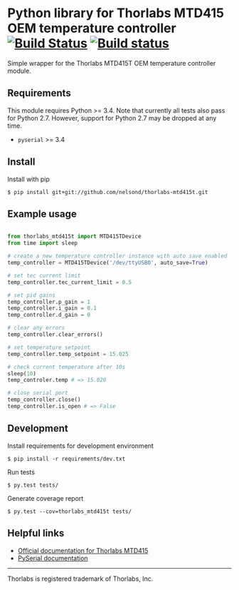 # Python library for Thorlabs MTD415 OEM temperature controller [![Build Status](https://travis-ci.org/nelsond/thorlabs-mtd415t.svg?branch=master)](https://travis-ci.org/nelsond/thorlabs-mtd415t) [![Build status](https://ci.appveyor.com/api/projects/status/lfc793mgjyngyt3y?svg=true)](https://ci.appveyor.com/project/nelsond/thorlabs-mtd415t)

Simple wrapper for the Thorlabs MTD415T OEM temperature controller
module.

## Requirements

This module requires Python >= 3.4. Note that currently all tests also
pass for Python 2.7. However, support for Python 2.7 may be dropped at
any time.

* `pyserial` >= 3.4

## Install

Install with pip

```shell
$ pip install git+git://github.com/nelsond/thorlabs-mtd415t.git
```

## Example usage
```python

from thorlabs_mtd415t import MTD415TDevice
from time import sleep

# create a new temperature controller instance with auto save enabled
temp_controller = MTD415TDevice('/dev/ttyUSB0', auto_save=True)

# set tec current limit
temp_controller.tec_current_limit = 0.5

# set pid gains
temp_controller.p_gain = 1
temp_controller.i_gain = 0.1
temp_controller.d_gain = 0

# clear any errors
temp_controller.clear_errors()

# set temperature setpoint
temp_controller.temp_setpoint = 15.025

# check current temperature after 10s
sleep(10)
temp_controler.temp # => 15.020

# close serial port
temp_controller.close()
temp_controller.is_open # => False
```

## Development

Install requirements for development environment

```shell
$ pip install -r requirements/dev.txt
```

Run tests

```shell
$ py.test tests/
```

Generate coverage report

```shell
$ py.test --cov=thorlabs_mtd415t tests/
```

## Helpful links

- [Official documentation for Thorlabs MTD415](https://www.thorlabs.com/thorproduct.cfm?partnumber=MTD415T)
- [PySerial documentation](https://pypi.python.org/pypi/pyserial)


---
Thorlabs is registered trademark of Thorlabs, Inc.
